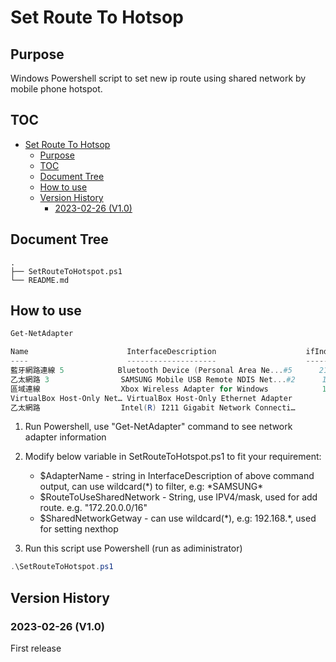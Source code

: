 # Set Route To Hotsop

## Purpose

Windows Powershell script to set new ip route using shared network by mobile phone hotspot.

## TOC

- [Set Route To Hotsop](#set-route-to-hotsop)
  - [Purpose](#purpose)
  - [TOC](#toc)
  - [Document Tree](#document-tree)
  - [How to use](#how-to-use)
  - [Version History](#version-history)
    - [2023-02-26 (V1.0)](#2023-02-26-v10)

## Document Tree

```text
.
├── SetRouteToHotspot.ps1
└── README.md
```

## How to use

```powershell
Get-NetAdapter

Name                      InterfaceDescription                    ifIndex Status       MacAddress             LinkSpeed
----                      --------------------                    ------- ------       ----------             ---------
藍牙網路連線 5            Bluetooth Device (Personal Area Ne...#5      21 Disconnected 00-1A-7D-DA-71-11         3 Mbps
乙太網路 3                SAMSUNG Mobile USB Remote NDIS Net...#2      18 Up           8E-2A-93-DB-EF-93     426.0 Mbps
區域連線                  Xbox Wireless Adapter for Windows            12 Up           6C-5D-3A-07-23-09       150 Mbps
VirtualBox Host-Only Net… VirtualBox Host-Only Ethernet Adapter         9 Up           0A-00-27-00-00-09         1 Gbps
乙太網路                  Intel(R) I211 Gigabit Network Connecti…       3 Up           04-D4-C4-4A-E5-18         1 Gbps
```

1. Run Powershell, use "Get-NetAdapter" command to see network adapter information

2. Modify below variable in SetRouteToHotspot.ps1 to fit your requirement:
   - $AdapterName - string in InterfaceDescription of above command output, can use wildcard(\*) to filter, e.g: \*SAMSUNG\*
   - $RouteToUseSharedNetwork -  String, use IPV4/mask, used for add route. e.g. "172.20.0.0/16"
   - $SharedNetworkGetway - can use wildcard(\*), e.g: 192.168.\*, used for setting nexthop

3. Run this script use Powershell (run as adiministrator)

```Powershell
.\SetRouteToHotspot.ps1
```

## Version History

### 2023-02-26 (V1.0)

First release
